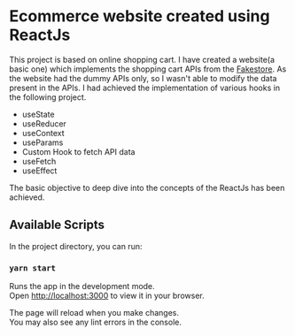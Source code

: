 # Ecommerce website created using ReactJs

This project is based on online shopping cart. I have created a website(a basic one) which implements the 
shopping cart APIs from the [Fakestore](fakestoreapi.com). As the website had the dummy APIs only, so I wasn't 
able to modify the data present in the APIs. I had achieved the implementation of various hooks in the following project.

* useState
* useReducer
* useContext
* useParams
* Custom Hook to fetch API data
* useFetch
* useEffect

The basic objective to deep dive into the concepts of the ReactJs has been achieved.

## Available Scripts

In the project directory, you can run:

### `yarn start`

Runs the app in the development mode.\
Open [http://localhost:3000](http://localhost:3000) to view it in your browser.

The page will reload when you make changes.\
You may also see any lint errors in the console.
